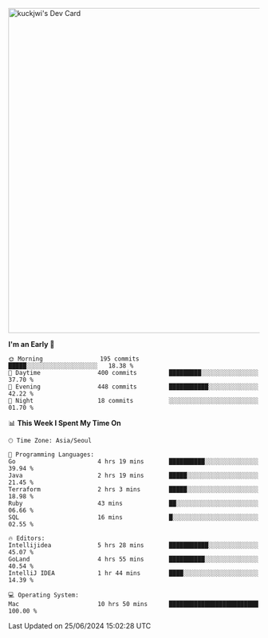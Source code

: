 <a href="https://app.daily.dev/kuckhwancho"><img src="https://api.daily.dev/devcards/v2/efef39c8028947428b3c0b486b9cd9b6.png?r=iz2&type=wide" width="652" alt="kuckjwi's Dev Card"/></a>

<!--START_SECTION:waka-->
**I'm an Early 🐤** 

```text
🌞 Morning                195 commits         █████░░░░░░░░░░░░░░░░░░░░   18.38 % 
🌆 Daytime                400 commits         █████████░░░░░░░░░░░░░░░░   37.70 % 
🌃 Evening                448 commits         ███████████░░░░░░░░░░░░░░   42.22 % 
🌙 Night                  18 commits          ░░░░░░░░░░░░░░░░░░░░░░░░░   01.70 % 
```


📊 **This Week I Spent My Time On** 

```text
🕑︎ Time Zone: Asia/Seoul

💬 Programming Languages: 
Go                       4 hrs 19 mins       ██████████░░░░░░░░░░░░░░░   39.94 % 
Java                     2 hrs 19 mins       █████░░░░░░░░░░░░░░░░░░░░   21.45 % 
Terraform                2 hrs 3 mins        █████░░░░░░░░░░░░░░░░░░░░   18.98 % 
Ruby                     43 mins             ██░░░░░░░░░░░░░░░░░░░░░░░   06.66 % 
SQL                      16 mins             █░░░░░░░░░░░░░░░░░░░░░░░░   02.55 % 

🔥 Editors: 
Intellijidea             5 hrs 28 mins       ███████████░░░░░░░░░░░░░░   45.07 % 
GoLand                   4 hrs 55 mins       ██████████░░░░░░░░░░░░░░░   40.54 % 
IntelliJ IDEA            1 hr 44 mins        ████░░░░░░░░░░░░░░░░░░░░░   14.39 % 

💻 Operating System: 
Mac                      10 hrs 50 mins      █████████████████████████   100.00 % 
```


 Last Updated on 25/06/2024 15:02:28 UTC
<!--END_SECTION:waka-->
